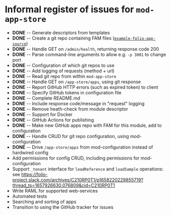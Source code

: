 # Informal register of issues for `mod-app-store`

* **DONE** -- Generate descriptors from templates
* **DONE** -- Create a git repo containing FAM files ([`example-folio-app-source`](https://github.com/MikeTaylor/example-folio-app-source))
* **DONE** -- Handle GET on `/admin/health`, returning response code 200
* **DONE** -- Parse command-line arguments to allow e.g. `-p 3001` to change port
* **DONE** -- Configuration of which git repos to use
* **DONE** -- Add logging of requests (method + url)
* **DONE** -- Read git repo from within `mod-app-store`
* **DONE** -- Handle GET on `/app-store/apps`, using git response
* **DONE** -- Report GitHub HTTP errors (such as expired token) to client
* **DONE** -- Specify GitHub tokens in configuration file
* **DONE** -- Complete README.md
* **DONE** -- Include response code/message in "request" logging
* **DONE** -- Remove heath-check from module descriptor
* **DONE** -- Support for Docker
* **DONE** -- GitHub Actions for publishing
* **DONE** -- Make new GitHub apps repo with FAM for this module, add to configuration
* **DONE** -- Handle CRUD for git repo configuration, using mod-configuration
* **DONE** -- Drive `/app-store/apps` from mod-configuration instead of hardwired config
* Add permissions for config CRUD, including permissions for mod-configuration
* Support `_tenant` interface for `loadReference` and `loadSample` operations: see https://folio-project.slack.com/archives/C210RP0T1/p1658220229855719?thread_ts=1657926630.076809&cid=C210RP0T1
* Write RAML for supported web-services
* Automated tests
* Searching and sorting of apps
* Transition to using the GitHub tracker for issues
